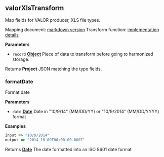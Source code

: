 <!-- Generated by documentation.js. Update this documentation by updating the source code. -->

## valorXlsTransform

Map fields for VALOR producer, XLS file types.

Mapping document: [markdown version][1]
Transform function: [implementation details][2]

**Parameters**

-   `record` **[Object][3]** Piece of data to transform before going to harmonized storage.

Returns **Project** JSON matching the type fields.

### formatDate

Format date

**Parameters**

-   `date` **[Date][4]** Date in "10/9/14" (MM/DD/YY) or "10/9/2014" (MM/DD/YYYY) format

**Examples**

```javascript
input => "10/9/2014"
output => "2014-10-09T00:00:00.000Z"
```

Returns **[Date][4]** The date formatted into an ISO 8601 date format

[1]: https://github.com/ec-europa/eubfr-data-lake/blob/master/services/ingestion/etl/valor/xml/mapping.md

[2]: https://github.com/ec-europa/eubfr-data-lake/blob/master/services/ingestion/etl/valor/xml/src/lib/transform.js

[3]: https://developer.mozilla.org/docs/Web/JavaScript/Reference/Global_Objects/Object

[4]: https://developer.mozilla.org/docs/Web/JavaScript/Reference/Global_Objects/Date
